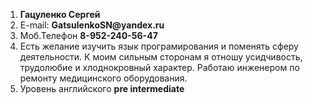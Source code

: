 1. __Гацуленко Сергей__
2. E-mail: __GatsulenkoSN@yandex.ru__
3. Моб.Телефон __8-952-240-56-47__
4. Есть желание изучить язык програмирования и поменять сферу деятельности. К моим сильным сторонам я отношу усидчивость, трудолюбие и хлоднокровный характер. Работаю инженером по ремонту медицинского оборудования.
5. Уровень английского __pre intermediate__